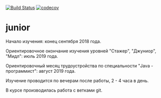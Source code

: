 [![Build Status](https://travis-ci.org/EgorVasilyev/job4j.svg?branch=master)](https://travis-ci.org/EgorVasilyev/job4j)
[![codecov](https://codecov.io/gh/EgorVasilyev/job4j/branch/master/graph/badge.svg)](https://codecov.io/gh/EgorVasilyev/job4j)
# junior
Начало изучения: конец сентября 2018 года.

Ориентировочное окончание изучения уровней "Стажер", "Джуниор", "Мидл": июль 2019 года.

Ориентировочный месяц трудоустройства по специальности "Java - программист": август 2019 года.

Изучение проводится по вечерам после работы, 2 - 4 часа в день.

В курсе производилась работа с ветками git.
